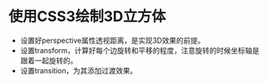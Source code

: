 使用CSS3绘制3D立方体
====
- 设置好perspective属性透视距离，是实现3D效果的前提。  
- 设置transform，计算好每个边旋转和平移的程度，注意旋转的时候坐标轴是跟着一起旋转的。  
- 设置transition，为其添加过渡效果。  
